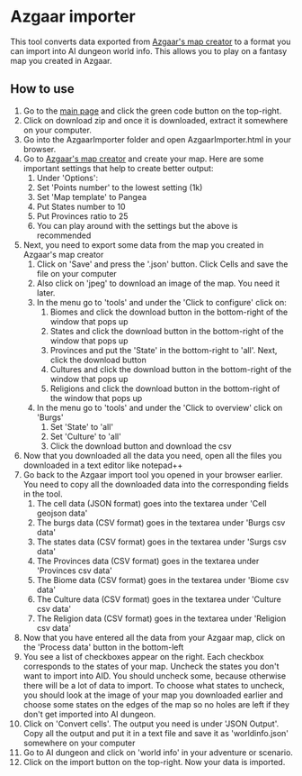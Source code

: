 # Azgaar importer
This tool converts data exported from [Azgaar's map creator](https://azgaar.github.io/Fantasy-Map-Generator/) to a format you can import into AI dungeon world info. This allows you to play on a fantasy map you created in Azgaar. 

## How to use
1. Go to the [main page](https://github.com/snipercup/AI-Dungeon-Stuff) and click the green code button on the top-right. 
1. Click on download zip and once it is downloaded, extract it somewhere on your computer. 
1. Go into the AzgaarImporter folder and open AzgaarImporter.html in your browser. 
1. Go to [Azgaar's map creator](https://azgaar.github.io/Fantasy-Map-Generator/) and create your map. Here are some important settings that help to create better output:
   1. Under 'Options':
   1. Set 'Points number' to the lowest setting (1k)
   1. Set 'Map template' to Pangea
   1. Put States number to 10
   1. Put Provinces ratio to 25
   1. You can play around with the settings but the above is recommended
1. Next, you need to export some data from the map you created in Azgaar's map creator
   1. Click on 'Save' and press the '.json' button. Click Cells and save the file on your computer
   1. Also click on 'jpeg' to download an image of the map. You need it later.
   1. In the menu go to 'tools' and under the 'Click to configure' click on:
      1. Biomes and click the download button in the bottom-right of the window that pops up
      1. States and click the download button in the bottom-right of the window that pops up
      1. Provinces and put the 'State' in the bottom-right to 'all'. Next, click the download button
      1. Cultures and click the download button in the bottom-right of the window that pops up
      1. Religions and click the download button in the bottom-right of the window that pops up
   1. In the menu go to 'tools' and under the 'Click to overview' click on 'Burgs'
      1. Set 'State' to 'all'
      1. Set 'Culture' to 'all'
      1. Click the download button and download the csv
1. Now that you downloaded all the data you need, open all the files you downloaded in a text editor like notepad++
1. Go back to the Azgaar import tool you opened in your browser earlier. You need to copy all the downloaded data into the corresponding fields in the tool.
   1. The cell data (JSON format) goes into the textarea under 'Cell geojson data'
   1. The burgs data (CSV format) goes in the textarea under 'Burgs csv data'
   1. The states data (CSV format) goes in the textarea under 'Surgs csv data'
   1. The Provinces data (CSV format) goes in the textarea under 'Provinces csv data'
   1. The Biome data (CSV format) goes in the textarea under 'Biome csv data'
   1. The Culture data (CSV format) goes in the textarea under 'Culture csv data'
   1. The Religion data (CSV format) goes in the textarea under 'Religion csv data'
1. Now that you have entered all the data from your Azgaar map, click on the 'Process data' button in the bottom-left
1. You see a list of checkboxes appear on the right. Each checkbox corresponds to the states of your map. Uncheck the states you don't want to import into AID. You should uncheck some, because otherwise there will be a lot of data to import. To choose what states to uncheck, you should look at the image of your map you downloaded earlier and choose some states on the edges of the map so no holes are left if they don't get imported into AI dungeon.
1. Click on 'Convert cells'. The output you need is under 'JSON Output'. Copy all the output and put it in a text file and save it as 'worldinfo.json' somewhere on your computer
2. Go to AI dungeon and click on 'world info' in your adventure or scenario.
3. Click on the import button on the top-right. Now your data is imported.
      
